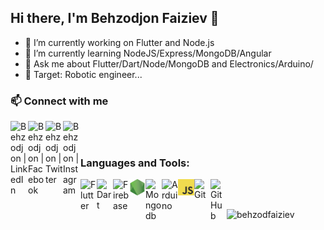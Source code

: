 ## Hi there, I'm Behzodjon Faiziev 👋

- 🔭 I’m currently working on Flutter and Node.js
- 🌱 I’m currently learning NodeJS/Express/MongoDB/Angular
- 💬 Ask me about Flutter/Dart/Node/MongoDB and Electronics/Arduino/
- 📌 Target: Robotic engineer...

### 📫 Connect with me
[<img align="left" alt="Behzodjon | LinkedIn" width="28px" src="https://static.tildacdn.com/tild3662-3462-4466-b730-386233346239/linkedin.png" />](https://www.linkedin.com/in/behzod-faiziev/)
[<img align="left" alt="Behzodjon | Facebook" width="28px" src="https://images.vexels.com/media/users/3/137253/isolated/preview/90dd9f12fdd1eefb8c8976903944c026-facebook-icon-logo-by-vexels.png" />](https://www.facebook.com/behzodjon.faiziev.7/)
[<img align="left" alt="Behzodjon | Twitter" width="28px" src="https://assets3.insales.ru/assets/1/2236/1509564/1617713856/ft_icons_2_4.png" />](https://twitter.com/MrBiLLionaiRe17)

[<img align="left" alt="Behzodjon | Instagram" width="28px" src="https://pbs.twimg.com/media/DkeadI9XgAAGeWK.png" />](https://www.instagram.com/8__billionaire__8/)

<br />
<br />

### Languages and Tools:
<img align="left" alt="Flutter" width="26px" src="https://www.vectorlogo.zone/logos/flutterio/flutterio-icon.svg" />
<img align="left" alt="Dart" width="26px" src="https://www.vectorlogo.zone/logos/dartlang/dartlang-icon.svg" />
<img align="left" alt="Firebase" width="26px" src="https://www.vectorlogo.zone/logos/firebase/firebase-icon.svg" />
<img align="left" alt="Node.js" width="26px" src="https://raw.githubusercontent.com/github/explore/80688e429a7d4ef2fca1e82350fe8e3517d3494d/topics/nodejs/nodejs.png" />
<img align="left" alt="Mongodb" width="26px" src="https://www.chainnodes.ro/static/images/technologies/mongo-db-logo-01.png" />
<img align="left" alt="Arduino" width="26px" src="https://defkey.com/content/images/program/arduino-ide-2021-03-30_03-19-18-icon-resized.png" />
<img align="left" alt="JavaScript" width="26px" src="https://raw.githubusercontent.com/github/explore/80688e429a7d4ef2fca1e82350fe8e3517d3494d/topics/javascript/javascript.png" /> 
<img align="left" alt="Git" width="26px" src="https://unimys.com/wp-content/uploads/2020/08/img_5f344009812bb-300x300.png" />
<img align="left" alt="GitHub" width="26px" src="https://bitemycoin.com/wp-content/uploads/2018/06/GitHub-Logo.png" />

<br />
<br />

<p>&ensp;<img align="left" src="https://github-readme-stats.vercel.app/api/top-langs/?username=behzodfaiziev&layout=compact&hide=html" alt="behzodfaiziev" /></p>
